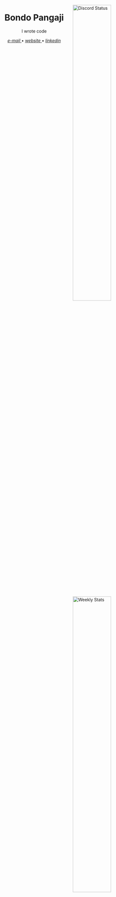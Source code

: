<a 
   href="https://discord.com/users/624341750840033280" 
   target="_blank"
   />
	<img 
		 width="50%" 
		 align="right" 
		 alt="Discord Status" 
		 src="https://lanyard-profile-readme.vercel.app/api/624341750840033280?bg=060D0D&border_color=1f1f1f&borderRadius=30px&animated=false&hideDiscrim=true&idleMessage=Probably%20doing%20something%20else..."
		 />
</a>

<a 
   href="https://wakatime.com/bondopangaji" 
   target="_blank"
   />
	<img 
		 width="50%" 
		 align="right" 
		 alt="Weekly Stats" 
		 src="https://github-readme-stats.vercel.app/api/wakatime?username=bondopangaji&border_radius=30px&theme=dark&bg_color=060D0D&border_color=060D0D&custom_title=Weekly%20Stats"
		 />
</a>

<h1 align="center">
	Bondo Pangaji
</h1>

<p align="center">
	I wrote code
</p>

<p align="center">
	<a 
	   href="mailto:bondopangaji@gmail.com"
	   target="_blank" 
	   />
		<em>e-mail</em>
	</a> &bull;
	<a 
	   href="https://bondopangaji.me"
	   target="_blank" 
	   />
		<em>website</em>
	</a> &bull;
	<a 
	   href="https://linkedin.com/in/bondopangaji"
	   target="_blank" 
	  />
		<em>linkedin</em>
	</a>
</p>
